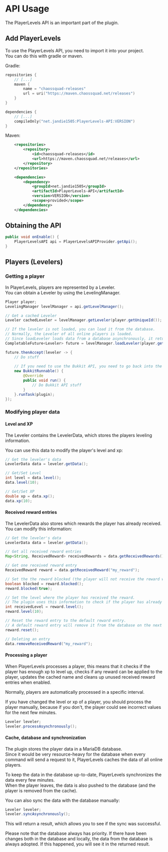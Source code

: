 # API Usage
The PlayerLevels API is an important part of the plugin.

## Add PlayerLevels
To use the PlayerLevels API, you need to import it into your project.  
You can do this with gradle or maven.
  
Gradle:
```kotlin
repositories {
    // [...]
    maven {
        name = "chaossquad-releases"
        url = uri("https://maven.chaossquad.net/releases")
    }
}

dependencies {
    // [...]
    compileOnly("net.jandie1505:PlayerLevels-API:VERSION")
}
```

Maven:
```xml
    <repositories>
        <repository>
            <id>chaossquad-releases</id>
            <url>https://maven.chaossquad.net/releases</url>
        </repository>
    </repositories>

    <dependencies>
        <dependency>
            <groupId>net.jandie1505</groupId>
            <artifactId>PlayerLevels-API</artifactId>
            <version>VERSION</version>
            <scope>provided</scope>
        </dependency>
    </dependencies>
```

## Obtaining the API

```java
public void onEnable() {
    PlayerLevelsAPI api = PlayerLevelsAPIProvider.getApi();
}
```

## Players (Levelers)

### Getting a player
In PlayerLevels, players are represented by a Leveler.  
You can obtain a Leveler by using the LevelingManager.

```java
Player player;
LevelingManager levelManager = api.getLevelManager();

// Get a cached Leveler
Leveler cachedLeveler = levelManager.getLeveler(player.getUniqueId());

// If the leveler is not loaded, you can load it from the database.
// Normally, the Leveler of all online players is loaded.
// Since loadLeveler loads data from a database asynchronously, it returns a CompletableFuture of an Leveler.
CompletableFuture<Leveler> future = levelManager.loadLeveler(player.getUniqueId());

future.thenAccept(leveler -> {
    // Do stuff
    
    // If you need to use the Bukkit API, you need to go back into the main thread
    new BukkitRunnable() {
        @Override
        public void run() {
            // Do Bukkit API stuff
        }
    }.runTask(plugin);
});
```

### Modifying player data
#### Level and XP
The Leveler contains the LevelerData, which stores the players leveling information.

You can use this data to modify the player's level and xp:
```java
// Get the leveler's data
LevelerData data = leveler.getData();

// Get/Set Level
int level = data.level();
data.level(10);

// Get/Set XP
double xp = data.xp();
data.xp(10);
```

#### Received reward entries
The LevelerData also stores which rewards the player has already received.  
You can modify this information:
```java
// Get the leveler's data
LevelerData data = leveler.getData();

// Get all received reward entries
Map<String, ReceivedReward> receivedRewards = data.getReceivedRewards();

// Get one received reward entry
ReceivedReward reward = data.getReceivedReward("my_reward");

// Set the the reward blocked (the player will not receive the reward when it's blocked)
boolean blocked = reward.blocked();
reward.blocked(true);

// Set the level where the player has received the reward.
// The plugin uses this information to check if the player has already received the reward.
int receivedLevel = reward.level();
reward.level(10);

// Reset the reward entry to the default reward entry.
// A default reward entry will remove it from the database on the next sync.
reward.reset();

// Deleting an entry
data.removeReceivedReward("my_reward");
```

#### Processing a player
When PlayerLevels processes a player, this means that it checks if the player has enough xp to level up,
checks if any reward can be applied to the player, updates the cached name and cleans up unused received reward entries when enabled.
  
Normally, players are automatically processed in a specific interval.
  
If you have changed the level or xp of a player, you should process the player manually, because if you don't,
the player could see incorrect values for the next few minutes.

```java
Leveler leveler;
leveler.processAsynchronously();
```

#### Cache, database and synchronization
The plugin stores the player data in a MariaDB database.  
Since it would be very resource-heavy for the database when every command will send a request to it,
PlayerLevels caches the data of all online players.
  
To keep the data in the database up-to-date, PlayerLevels synchronizes the data every few minutes.  
When the player leaves, the data is also pushed to the database (and the player is removed from the cache).
  
You can also sync the data with the database manually:
```java
Leveler leveler;
leveler.syncAsynchronously();
```

This will return a result, which allows you to see if the sync was successful.
  
Please note that the database always has priority.
If there have been changes both in the database and locally, the data from the database is always adopted.
If this happened, you will see it in the returned result.